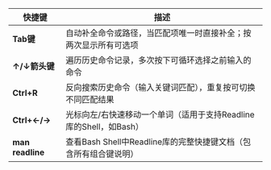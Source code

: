 | 快捷键          | 描述                                                                 |
|-----------------|----------------------------------------------------------------------|
| **Tab键**       | 自动补全命令或路径，当匹配项唯一时直接补全；按两次显示所有可选项      |
| **↑/↓箭头键**   | 遍历历史命令记录，多次按下可循环选择之前输入的命令                     |
| **Ctrl+R**      | 反向搜索历史命令（输入关键词匹配），重复按可切换不同匹配结果           |
| **Ctrl+←/→**    | 光标向左/右快速移动一个单词（适用于支持Readline库的Shell，如Bash）    |
| **man readline** | 查看Bash Shell中Readline库的完整快捷键文档（包含所有组合键说明）        |